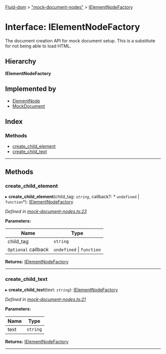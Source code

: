 [Fluid-dom](../README.md) > ["mock-document-nodes"](../modules/_mock_document_nodes_.md) > [IElementNodeFactory](../interfaces/_mock_document_nodes_.ielementnodefactory.md)

# Interface: IElementNodeFactory

The document creation API for mock document setup. This is a substitute for not being able to load HTML.

## Hierarchy

**IElementNodeFactory**

## Implemented by

* [ElementNode](../classes/_mock_document_nodes_.elementnode.md)
* [MockDocument](../classes/_mock_document_.mockdocument.md)

## Index

### Methods

* [create_child_element](_mock_document_nodes_.ielementnodefactory.md#create_child_element)
* [create_child_text](_mock_document_nodes_.ielementnodefactory.md#create_child_text)

---

## Methods

<a id="create_child_element"></a>

###  create_child_element

▸ **create_child_element**(child_tag: *`string`*, callback?: * `undefined` &#124; `function`*): [IElementNodeFactory](_mock_document_nodes_.ielementnodefactory.md)

*Defined in [mock-document-nodes.ts:23](https://github.com/WazzaMo/fluid-dom/blob/cb271c8/src/mock-document-nodes.ts#L23)*

**Parameters:**

| Name | Type |
| ------ | ------ |
| child_tag | `string` |
| `Optional` callback |  `undefined` &#124; `function`|

**Returns:** [IElementNodeFactory](_mock_document_nodes_.ielementnodefactory.md)

___
<a id="create_child_text"></a>

###  create_child_text

▸ **create_child_text**(text: *`string`*): [IElementNodeFactory](_mock_document_nodes_.ielementnodefactory.md)

*Defined in [mock-document-nodes.ts:21](https://github.com/WazzaMo/fluid-dom/blob/cb271c8/src/mock-document-nodes.ts#L21)*

**Parameters:**

| Name | Type |
| ------ | ------ |
| text | `string` |

**Returns:** [IElementNodeFactory](_mock_document_nodes_.ielementnodefactory.md)

___

